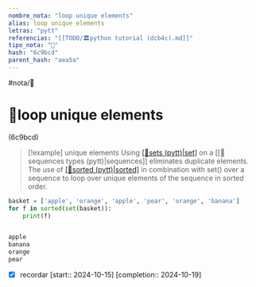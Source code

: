 ```yaml
---
nombre_nota: "loop unique elements"
alias: loop unique elements
letras: "pytt"
referencias: "[[TODO/🏛️python tutorial (dcb4c).md]]"
tipo_nota: "📑"
hash: "6c9bcd"
parent_hash: "aea5a"
---
```


#nota/📑

# 📑loop unique elements
<div class="hash">(6c9bcd)</div>




> [!example] unique elements
 Using  [[📑sets (pytt)|set]]() on a [[📑sequences types (pytt)|sequences]] eliminates duplicate elements. The use of [[📑sorted (pytt)|sorted]]() in combination with set() over a sequence  to loop over unique elements of the sequence in sorted order.
​


```python
basket = ['apple', 'orange', 'apple', 'pear', 'orange', 'banana']
for f in sorted(set(basket)):
    print(f)


apple
banana
orange
pear
```

- [x] recordar  [start:: 2024-10-15]  [completion:: 2024-10-19]